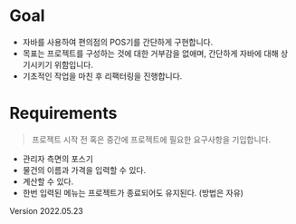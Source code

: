 # Goal
- 자바를 사용하여 편의점의 POS기를 간단하게 구현합니다.
- 목표는 프로젝트를 구성하는 것에 대한 거부감을 없애며, 간단하게 자바에 대해 상기시키기 위함입니다.
- 기초적인 작업을 마친 후 리팩터링을 진행합니다.

# Requirements
> 프로젝트 시작 전 혹은 중간에 프로젝트에 필요한 요구사항을 기입합니다.

- 관리자 측면의 포스기
- 물건의 이름과 가격을 입력할 수 있다.
- 계산할 수 있다.
- 한번 입력된 메뉴는 프로젝트가 종료되어도 유지된다. (방법은 자유) 

Version 2022.05.23